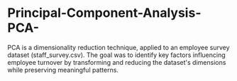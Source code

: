 # Principal-Component-Analysis-PCA-
PCA is a dimensionality reduction technique, applied to an employee survey dataset (staff_survey.csv). The goal was to identify key factors influencing employee turnover by transforming and reducing the dataset's dimensions while preserving meaningful patterns.
